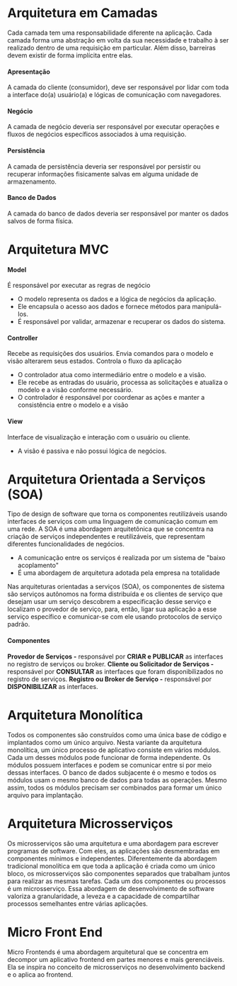 # Arquitetura em Camadas
Cada camada tem uma responsabilidade diferente na aplicação. Cada camada forma uma abstração em volta da sua necessidade e trabalho à ser realizado dentro de uma requisição em particular. Além disso, barreiras devem existir de forma implícita entre elas.
#### Apresentação
A camada do cliente (consumidor), deve ser responsável por lidar com toda a interface do(a) usuário(a) e lógicas de comunicação com navegadores.
#### Negócio
A camada de negócio deveria ser responsável por executar operações e fluxos de negócios específicos associados à uma requisição.
#### Persistência
A camada de persistência deveria ser responsável por persistir ou recuperar informações fisicamente salvas em alguma unidade de armazenamento.
#### Banco de Dados
A camada do banco de dados deveria ser responsável por manter os dados salvos de forma física.
# Arquitetura MVC
#### Model
É responsável por executar as regras de negócio
- O modelo representa os dados e a lógica de negócios da aplicação.
- Ele encapsula o acesso aos dados e fornece métodos para manipulá-los.
- É responsável por validar, armazenar e recuperar os dados do sistema.
#### Controller 
Recebe as requisições dos usuários. Envia comandos para o modelo e visão  alterarem seus estados. Controla o fluxo da aplicação
- O controlador atua como intermediário entre o modelo e a visão.
- Ele recebe as entradas do usuário, processa as solicitações e atualiza o modelo e a visão conforme necessário.
- O controlador é responsável por coordenar as ações e manter a consistência entre o modelo e a visão
#### View
Interface de visualização e interação com o usuário ou cliente. 
- A visão é passiva e não possui lógica de negócios.
# Arquitetura Orientada a Serviços (SOA)
Tipo de design de software que torna os componentes reutilizáveis usando interfaces de serviços com uma linguagem de comunicação comum em uma rede. A SOA é uma abordagem arquitetônica que se concentra na criação de serviços independentes e reutilizáveis, que representam diferentes funcionalidades de negócios.

- A comunicação entre os serviços é realizada por um sistema de "baixo acoplamento"
- É uma abordagem de arquitetura adotada pela empresa na totalidade

Nas arquiteturas orientadas a serviços (SOA), os componentes de sistema são serviços autônomos na forma distribuída e os clientes de serviço que desejam usar um serviço descobrem a especificação desse serviço e localizam o provedor de serviço, para, então, ligar sua aplicação a esse serviço específico e comunicar-se com ele usando protocolos de serviço padrão.
#### Componentes 
**Provedor de Serviços -** responsável por **CRIAR e PUBLICAR** as interfaces no registro de serviços ou broker.
**Cliente ou Solicitador de Serviços -** responsável por **CONSULTAR** as interfaces que foram disponibilizados no registro de serviços.
**Registro ou Broker de Serviço -** responsável por **DISPONIBILIZAR** as interfaces.
# Arquitetura Monolítica
Todos os componentes são construídos como uma única base de código e implantados como um único arquivo. Nesta variante da arquitetura monolítica, um único processo de aplicativo consiste em vários módulos. Cada um desses módulos pode funcionar de forma independente. Os módulos possuem interfaces e podem se comunicar entre si por meio dessas interfaces. O banco de dados subjacente é o mesmo e todos os módulos usam o mesmo banco de dados para todas as operações. Mesmo assim, todos os módulos precisam ser combinados para formar um único arquivo para implantação.
# Arquitetura Microsserviços  
Os microsserviços são uma arquitetura e uma abordagem para escrever programas de software. Com eles, as aplicações são desmembradas em componentes mínimos e independentes. Diferentemente da abordagem tradicional monolítica em que toda a aplicação é criada como um único bloco, os microsserviços são componentes separados que trabalham juntos para realizar as mesmas tarefas. Cada um dos componentes ou processos é um microsserviço. Essa abordagem de desenvolvimento de software valoriza a granularidade, a leveza e a capacidade de compartilhar processos semelhantes entre várias aplicações.
# Micro Front End
Micro Frontends é uma abordagem arquitetural que se concentra em decompor um aplicativo frontend em partes menores e mais gerenciáveis. Ela se inspira no conceito de microsserviços no desenvolvimento backend e o aplica ao frontend.